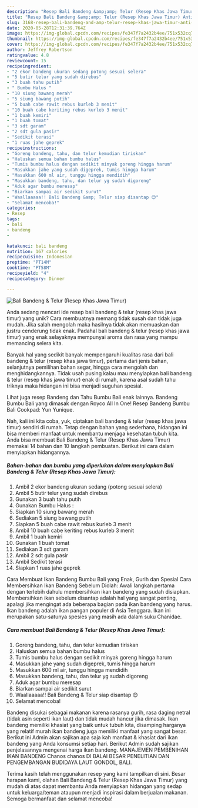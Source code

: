 ```yaml
---
description: "Resep Bali Bandeng &amp;amp; Telur (Resep Khas Jawa Timur) Anti Gagal"
title: "Resep Bali Bandeng &amp;amp; Telur (Resep Khas Jawa Timur) Anti Gagal"
slug: 3168-resep-bali-bandeng-and-amp-telur-resep-khas-jawa-timur-anti-gagal
date: 2020-05-28T12:31:39.764Z
image: https://img-global.cpcdn.com/recipes/fe347f7a2432b4ee/751x532cq70/bali-bandeng-telur-resep-khas-jawa-timur-foto-resep-utama.jpg
thumbnail: https://img-global.cpcdn.com/recipes/fe347f7a2432b4ee/751x532cq70/bali-bandeng-telur-resep-khas-jawa-timur-foto-resep-utama.jpg
cover: https://img-global.cpcdn.com/recipes/fe347f7a2432b4ee/751x532cq70/bali-bandeng-telur-resep-khas-jawa-timur-foto-resep-utama.jpg
author: Jeffrey Robertson
ratingvalue: 4.8
reviewcount: 15
recipeingredient:
- "2 ekor bandeng ukuran sedang potong sesuai selera"
- "5 butir telur yang sudah direbus"
- "3 buah tahu putih"
- " Bumbu Halus "
- "10 siung bawang merah"
- "5 siung bawang putih"
- "5 buah cabe rawit rebus kurleb 3 menit"
- "10 buah cabe keriting rebus kurleb 3 menit"
- "1 buah kemiri"
- "1 buah tomat"
- "3 sdt garam"
- "2 sdt gula pasir"
- "Sedikit terasi"
- "1 ruas jahe geprek"
recipeinstructions:
- "Goreng bandeng, tahu, dan telur kemudian tiriskan"
- "Haluskan semua bahan bumbu halus"
- "Tumis bumbu halus dengan sedikit minyak goreng hingga harum"
- "Masukkan jahe yang sudah digeprek, tumis hingga harum"
- "Masukkan 600 ml air, tunggu hingga mendidih"
- "Masukkan bandeng, tahu, dan telur yg sudah digoreng"
- "Aduk agar bumbu meresap"
- "Biarkan sampai air sedikit surut"
- "Waallaaaaa!! Bali Bandeng &amp; Telur siap disantap 😊"
- "Selamat mencoba!"
categories:
- Resep
tags:
- bali
- bandeng
- 

katakunci: bali bandeng  
nutrition: 167 calories
recipecuisine: Indonesian
preptime: "PT14M"
cooktime: "PT58M"
recipeyield: "4"
recipecategory: Dinner

---
```



![Bali Bandeng &amp; Telur (Resep Khas Jawa Timur)](https://img-global.cpcdn.com/recipes/fe347f7a2432b4ee/751x532cq70/bali-bandeng-telur-resep-khas-jawa-timur-foto-resep-utama.jpg)

Anda sedang mencari ide resep bali bandeng &amp; telur (resep khas jawa timur) yang unik? Cara membuatnya memang tidak susah dan tidak juga mudah. Jika salah mengolah maka hasilnya tidak akan memuaskan dan justru cenderung tidak enak. Padahal bali bandeng &amp; telur (resep khas jawa timur) yang enak selayaknya mempunyai aroma dan rasa yang mampu memancing selera kita.

Banyak hal yang sedikit banyak mempengaruhi kualitas rasa dari bali bandeng &amp; telur (resep khas jawa timur), pertama dari jenis bahan, selanjutnya pemilihan bahan segar, hingga cara mengolah dan menghidangkannya. Tidak usah pusing kalau mau menyiapkan bali bandeng &amp; telur (resep khas jawa timur) enak di rumah, karena asal sudah tahu triknya maka hidangan ini bisa menjadi suguhan spesial.

Lihat juga resep Bandeng dan Tahu Bumbu Bali enak lainnya. Bandeng Bumbu Bali yang dimasak dengan Royco All In One! Resep Bandeng Bumbu Bali Cookpad: Yun Yunique.


Nah, kali ini kita coba, yuk, ciptakan bali bandeng &amp; telur (resep khas jawa timur) sendiri di rumah. Tetap dengan bahan yang sederhana, hidangan ini bisa memberi manfaat untuk membantu menjaga kesehatan tubuh kita. Anda bisa membuat Bali Bandeng &amp; Telur (Resep Khas Jawa Timur) memakai 14 bahan dan 10 langkah pembuatan. Berikut ini cara dalam menyiapkan hidangannya.

<!--inarticleads1-->

##### Bahan-bahan dan bumbu yang diperlukan dalam menyiapkan Bali Bandeng &amp; Telur (Resep Khas Jawa Timur):

1. Ambil 2 ekor bandeng ukuran sedang (potong sesuai selera)
1. Ambil 5 butir telur yang sudah direbus
1. Gunakan 3 buah tahu putih
1. Gunakan  Bumbu Halus :
1. Siapkan 10 siung bawang merah
1. Sediakan 5 siung bawang putih
1. Siapkan 5 buah cabe rawit rebus kurleb 3 menit
1. Ambil 10 buah cabe keriting rebus kurleb 3 menit
1. Ambil 1 buah kemiri
1. Gunakan 1 buah tomat
1. Sediakan 3 sdt garam
1. Ambil 2 sdt gula pasir
1. Ambil Sedikit terasi
1. Siapkan 1 ruas jahe geprek


Cara Membuat Ikan Bandeng Bumbu Bali yang Enak, Gurih dan Spesial Cara Membersihkan Ikan Bandeng Sebelum Diolah: Awali langkah pertama dengan terlebih dahulu membersihkan ikan bandeng yang sudah disiapkan. Membersihkan ikan sebelum disantap adalah hal yang sangat penting, apalagi jika mengingat ada beberapa bagian pada ikan bandeng yang harus. Ikan bandeng adalah ikan pangan populer di Asia Tenggara. Ikan ini merupakan satu-satunya spesies yang masih ada dalam suku Chanidae. 

<!--inarticleads2-->

##### Cara membuat Bali Bandeng &amp; Telur (Resep Khas Jawa Timur):

1. Goreng bandeng, tahu, dan telur kemudian tiriskan
1. Haluskan semua bahan bumbu halus
1. Tumis bumbu halus dengan sedikit minyak goreng hingga harum
1. Masukkan jahe yang sudah digeprek, tumis hingga harum
1. Masukkan 600 ml air, tunggu hingga mendidih
1. Masukkan bandeng, tahu, dan telur yg sudah digoreng
1. Aduk agar bumbu meresap
1. Biarkan sampai air sedikit surut
1. Waallaaaaa!! Bali Bandeng &amp; Telur siap disantap 😊
1. Selamat mencoba!


Bandeng disukai sebagai makanan karena rasanya gurih, rasa daging netral (tidak asin seperti ikan laut) dan tidak mudah hancur jika dimasak. Ikan bandeng memiliki khasiat yang baik untuk tubuh kita, disamping harganya yang relatif murah ikan bandeng juga memiliki manfaat yang sangat besar. Berikut ini Admin akan sajikan apa saja kah manfaat &amp; khasiat dari ikan bandeng yang Anda konsumsi setiap hari. Berikut Admin sudah sajikan penjelasannya mengenai harga ikan bandeng. MANAJEMEN PEMBENIHAN IKAN BANDENG Chanos chanos DI BALAI BESAR PENELITIAN DAN PENGEMBANGAN BUDIDAYA LAUT GONDOL, BALI. 

Terima kasih telah menggunakan resep yang kami tampilkan di sini. Besar harapan kami, olahan Bali Bandeng &amp; Telur (Resep Khas Jawa Timur) yang mudah di atas dapat membantu Anda menyiapkan hidangan yang sedap untuk keluarga/teman ataupun menjadi inspirasi dalam berjualan makanan. Semoga bermanfaat dan selamat mencoba!
